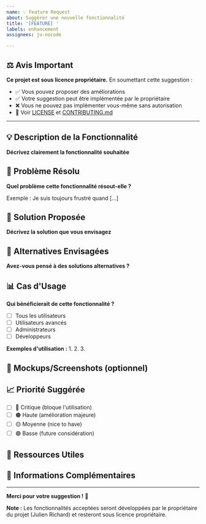 ```yaml
---
name: 💡 Feature Request
about: Suggérer une nouvelle fonctionnalité
title: '[FEATURE] '
labels: enhancement
assignees: ju-nocode

---
```


## ⚖️ Avis Important

**Ce projet est sous licence propriétaire.** En soumettant cette suggestion :
- ✅ Vous pouvez proposer des améliorations
- ✅ Votre suggestion peut être implémentée par le propriétaire
- ❌ Vous ne pouvez pas implémenter vous-même sans autorisation
- 📄 Voir [LICENSE](../../LICENSE) et [CONTRIBUTING.md](../../CONTRIBUTING.md)

---

## 💡 Description de la Fonctionnalité

**Décrivez clairement la fonctionnalité souhaitée**
<!-- Une description claire et concise de ce que vous aimeriez voir ajouté -->

## 🎯 Problème Résolu

**Quel problème cette fonctionnalité résout-elle ?**
<!-- Expliquez le contexte et le besoin -->

Exemple : Je suis toujours frustré quand [...]

## 💭 Solution Proposée

**Décrivez la solution que vous envisagez**
<!-- Une description claire de ce que vous voulez qu'il se passe -->

## 🔄 Alternatives Envisagées

**Avez-vous pensé à des solutions alternatives ?**
<!-- Décrivez les autres solutions ou fonctionnalités que vous avez envisagées -->

## 📊 Cas d'Usage

**Qui bénéficierait de cette fonctionnalité ?**
- [ ] Tous les utilisateurs
- [ ] Utilisateurs avancés
- [ ] Administrateurs
- [ ] Développeurs

**Exemples d'utilisation :**
1.
2.
3.

## 🎨 Mockups/Screenshots (optionnel)

<!-- Si vous avez des idées visuelles, ajoutez-les ici -->

## 📈 Priorité Suggérée

- [ ] 🔴 Critique (bloque l'utilisation)
- [ ] 🟠 Haute (amélioration majeure)
- [ ] 🟡 Moyenne (nice to have)
- [ ] 🟢 Basse (future considération)

## 🔗 Ressources Utiles

<!-- Liens vers des exemples similaires, documentation, etc. -->

## 📝 Informations Complémentaires

<!-- Tout autre contexte ou information utile -->

---

**Merci pour votre suggestion !** 🚀

**Note :** Les fonctionnalités acceptées seront développées par le propriétaire du projet (Julien Richard) et resteront sous licence propriétaire.
